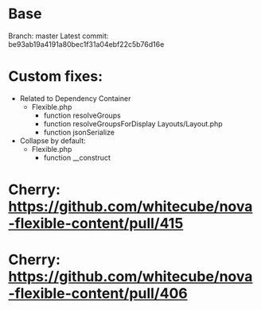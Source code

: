 
# Base
Branch: master
Latest commit: be93ab19a4191a80bec1f31a04ebf22c5b76d16e

# Custom fixes:
- Related to Dependency Container
  - Flexible.php
    - function resolveGroups
    - function resolveGroupsForDisplay
  Layouts/Layout.php
    - function jsonSerialize
- Collapse by default:
  - Flexible.php
    - function __construct

# Cherry: https://github.com/whitecube/nova-flexible-content/pull/415

# Cherry: https://github.com/whitecube/nova-flexible-content/pull/406
